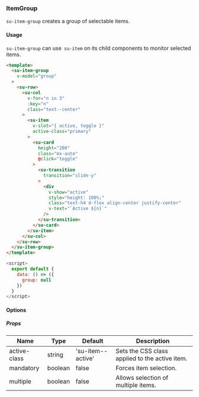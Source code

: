 ### ItemGroup

`su-item-group` creates a group of selectable items.

<su-divider class = "mb-8" />

#### Usage

`su-item-group` can use` su-item` on its child components to monitor selected items.

```html
<template>
  <su-item-group
    v-model="group"
  >
    <su-row>
      <su-col
        v-for="n in 3"
        :key="n"
        class="text--center"
      >
        <su-item
          v-slot="{ active, toggle }"
          active-class="primary"
        >
          <su-card
            height="200"
            class="mx-auto"
            @click="toggle"
          >
            <su-transition
              transition="slide-y"
            >
              <div
                v-show="active"
                style="height: 100%;"
                class="text-h4 d-flex align-center justify-center"
                v-text="`Active ${n}`"
              />
            </su-transition>
          </su-card>
        </su-item>
      </su-col>
    </su-row>
  </su-item-group>
</template>
```

```js
<script>
  export default {
    data: () => ({
      group: null
    })
  }
</script>
```

#### Options

<sample class="mb-4" />

##### Props

| Name | Type | Default | Description |
| ---- | ---- | ------- | ----------- |
| active-class | string |'su-item--active' | Sets the CSS class applied to the active item. |
| mandatory | boolean | false | Forces item selection. |
| multiple | boolean | false | Allows selection of multiple items. |
